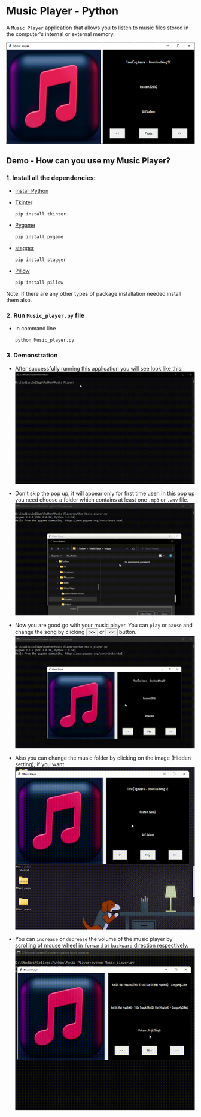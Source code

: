 # Music Player - Python

A `Music Player` application that allows you to listen to music files stored in the computer's internal or external memory.

![Table Image](images/sc1.png)

## Demo - How can you use my Music Player?

### 1. Install all the dependencies:
- <a target="_blank" href="https://www.python.org/ftp/python/3.11.1/python-3.11.1-amd64.exe">Install Python</a>

- <a target="_blank" href="https://docs.python.org/3/library/tkinter.html">Tkinter</a>
    ```
    pip install tkinter
    ```
- <a target="_blank" href="https://docs.python.org/3/library/tkinter.html">Pygame</a>
    ```
    pip install pygame
    ```
- <a target="_blank" href="https://pypi.org/project/stagger/">stagger</a>
    ```
    pip install stagger
    ```
- <a target="_blank" href="https://pillow.readthedocs.io/en/stable/">Pillow</a>
    ```
    pip install pillow
    ```
Note: If there are any other types of package installation needed install them also.

### 2. Run `Music_player.py` file
- In command line
    ```
    python Music_player.py
    ```
### 3. Demonstration

- After successfully running this application you will see look like this:
![Screenshot](demo-related-assests/sc1.gif)

- Don't skip the pop up, it will appear only for first time user. In this pop up you need choose a folder which contains at least one `.mp3` or `.wav` file.
![Screenshot](demo-related-assests/sc2.gif)

- Now you are good go with your music player. You can `play` or `pause` and change the song by clicking <button>>></button> or <button><<</button> button.
![Screenshot](demo-related-assests/sc3.gif)

- Also you can change the music folder by clicking on the image (Hidden setting), if you want
![Screenshot](demo-related-assests/sc4.gif)

- You can `increase` or `decrease` the volume of the music player by scrolling of mouse wheel in `forward` or `backward` direction respectively.
![Screenshot](demo-related-assests/sc5.gif)